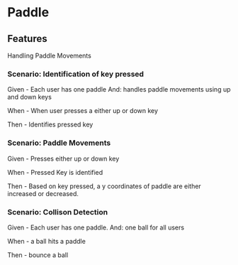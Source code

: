 # Paddle

## Features

Handling Paddle Movements

### Scenario: Identification of key pressed

Given - Each user has one paddle
And: handles paddle movements using up and down keys

When - When user presses a either up or down key

Then - Identifies pressed key

### Scenario: Paddle Movements

Given - Presses either up or down key

When - Pressed Key is identified

Then - Based on key pressed, a y coordinates of paddle are either increased or decreased.

### Scenario: Collison Detection

Given -  Each user has one paddle.
And: one ball for all users

When - a ball hits a paddle

Then - bounce a ball
